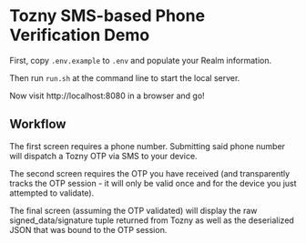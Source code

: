 # Tozny SMS-based Phone Verification Demo

First, copy `.env.example` to `.env` and populate your Realm information.

Then run `run.sh` at the command line to start the local server.

Now visit http://localhost:8080 in a browser and go!

## Workflow

The first screen requires a phone number. Submitting said phone number will dispatch a Tozny OTP via SMS to your device.

The second screen requires the OTP you have received (and transparently tracks the OTP session - it will only be valid once and for the device you just attempted to validate).

The final screen (assuming the OTP validated) will display the raw signed_data/signature tuple returned from Tozny as well as the deserialized JSON that was bound to the OTP session.
